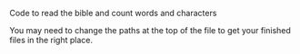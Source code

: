 Code to read the bible and count words and characters

You may need to change the paths at the top of the file to get your finished files in the right place.

